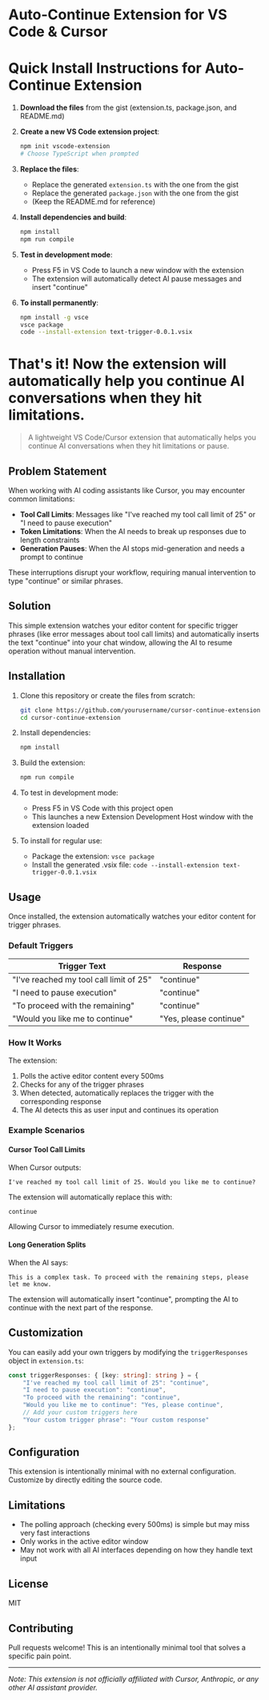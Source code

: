 # Auto-Continue Extension for VS Code & Cursor

# Quick Install Instructions for Auto-Continue Extension

1. **Download the files** from the gist (extension.ts, package.json, and README.md)

2. **Create a new VS Code extension project**:
   ```bash
   npm init vscode-extension
   # Choose TypeScript when prompted
   ```

3. **Replace the files**:
   - Replace the generated `extension.ts` with the one from the gist
   - Replace the generated `package.json` with the one from the gist
   - (Keep the README.md for reference)

4. **Install dependencies and build**:
   ```bash
   npm install
   npm run compile
   ```

5. **Test in development mode**:
   - Press F5 in VS Code to launch a new window with the extension
   - The extension will automatically detect AI pause messages and insert "continue"

6. **To install permanently**:
   ```bash
   npm install -g vsce
   vsce package
   code --install-extension text-trigger-0.0.1.vsix
   ```

That's it! Now the extension will automatically help you continue AI conversations when they hit limitations.
========================

> A lightweight VS Code/Cursor extension that automatically helps you continue AI conversations when they hit limitations or pause.

## Problem Statement

When working with AI coding assistants like Cursor, you may encounter common limitations:

- **Tool Call Limits**: Messages like "I've reached my tool call limit of 25" or "I need to pause execution"
- **Token Limitations**: When the AI needs to break up responses due to length constraints
- **Generation Pauses**: When the AI stops mid-generation and needs a prompt to continue

These interruptions disrupt your workflow, requiring manual intervention to type "continue" or similar phrases.

## Solution

This simple extension watches your editor content for specific trigger phrases (like error messages about tool call limits) and automatically inserts the text "continue" into your chat window, allowing the AI to resume operation without manual intervention.

## Installation

1. Clone this repository or create the files from scratch:
   ```bash
   git clone https://github.com/yourusername/cursor-continue-extension.git
   cd cursor-continue-extension
   ```

2. Install dependencies:
   ```bash
   npm install
   ```

3. Build the extension:
   ```bash
   npm run compile
   ```

4. To test in development mode:
   - Press F5 in VS Code with this project open
   - This launches a new Extension Development Host window with the extension loaded

5. To install for regular use:
   - Package the extension: `vsce package`
   - Install the generated .vsix file: `code --install-extension text-trigger-0.0.1.vsix`

## Usage

Once installed, the extension automatically watches your editor content for trigger phrases.

### Default Triggers

| Trigger Text | Response |
|--------------|----------|
| "I've reached my tool call limit of 25" | "continue" |
| "I need to pause execution" | "continue" |
| "To proceed with the remaining" | "continue" |
| "Would you like me to continue" | "Yes, please continue" |

### How It Works

The extension:
1. Polls the active editor content every 500ms
2. Checks for any of the trigger phrases
3. When detected, automatically replaces the trigger with the corresponding response
4. The AI detects this as user input and continues its operation

### Example Scenarios

#### Cursor Tool Call Limits

When Cursor outputs:
```
I've reached my tool call limit of 25. Would you like me to continue?
```

The extension will automatically replace this with:
```
continue
```

Allowing Cursor to immediately resume execution.

#### Long Generation Splits

When the AI says:
```
This is a complex task. To proceed with the remaining steps, please let me know.
```

The extension will automatically insert "continue", prompting the AI to continue with the next part of the response.

## Customization

You can easily add your own triggers by modifying the `triggerResponses` object in `extension.ts`:

```typescript
const triggerResponses: { [key: string]: string } = {
    "I've reached my tool call limit of 25": "continue",
    "I need to pause execution": "continue",
    "To proceed with the remaining": "continue",
    "Would you like me to continue": "Yes, please continue",
    // Add your custom triggers here
    "Your custom trigger phrase": "Your custom response"
};
```

## Configuration

This extension is intentionally minimal with no external configuration. Customize by directly editing the source code.

## Limitations

- The polling approach (checking every 500ms) is simple but may miss very fast interactions
- Only works in the active editor window
- May not work with all AI interfaces depending on how they handle text input

## License

MIT

## Contributing

Pull requests welcome! This is an intentionally minimal tool that solves a specific pain point.

---

*Note: This extension is not officially affiliated with Cursor, Anthropic, or any other AI assistant provider.*